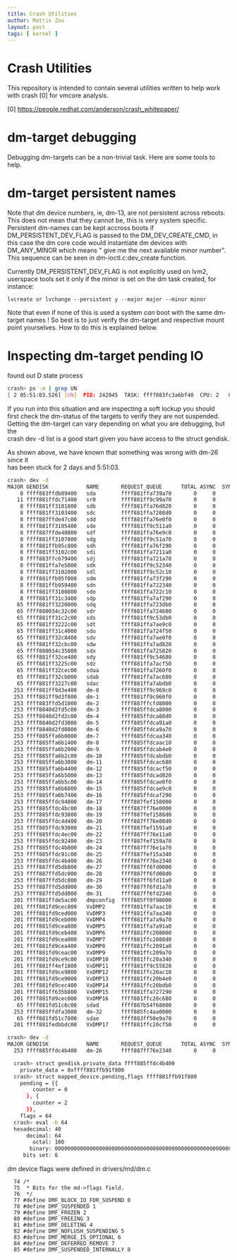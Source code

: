 ```yaml
---
title: Crash Utilities
author: Matrix Zou
layout: post
tags: [ kernel ]
---
```


Crash Utilities
=====

This repository is intended to contain several utilities written to help work
with crash [0] for vmcore analysis.

[0] https://people.redhat.com/anderson/crash_whitepaper/

dm-target debugging
===================

Debugging dm-targets can be a non-trivial task. Here are some tools to help.

dm-target persistent names
===========================

Note that dm device numbers, ie, dm-13, are not persistent across reboots.
This does not mean that they cannot be, this is very system specific.
Persistent dm-names can be kept accross boots if DM_PERSISTENT_DEV_FLAG is
passed to the DM_DEV_CREATE_CMD, in this case the dm core code would
instantiate dm devices with DM_ANY_MINOR which means " give me the next
available minor number". This sequence can be seen in dm-ioctl.c:dev_create
function.

Currently DM_PERSISTENT_DEV_FLAG is not explicitly used on lvm2, userspace
tools set it only if the minor is set on the dm task created, for instance:

	lvcreate or lvchange --persistent y --major major --minor minor

Note that even if none of this is used a system *can* boot with the same
dm-target names ! So best is to just verify the dm-target and respective mount
point yourselves. How to do this is explained below.

Inspecting dm-target pending IO
===============================

found out D state process
```bash
crash> ps -m | grep UN
[ 2 05:51:03.526] [UN]  PID: 242045  TASK: ffff883fc3a6bf40  CPU: 2   COMMAND: "jbd2/dm-26-8"
```

If you run into this situation and are inspecting a soft lockup you should  
first check the dm-status of the targets to verify they are not suspended.  
Getting the dm-target can vary depending on what you are debugging, but the  
crash dev -d list is a good start given you have access to the struct gendisk.  

As shown above, we have known that something was wrong with dm-26 since it  
has been stuck for 2 days and 5:51:03.

```bash
crash> dev -d
MAJOR GENDISK            NAME       REQUEST_QUEUE      TOTAL ASYNC  SYNC   DRV
    8 ffff883ffdb09400   sda        ffff881ffa739a70       0     0     0     0
   11 ffff881ffdc71400   sr0        ffff881ff9c99a70       0     0     0     0
    8 ffff881ff3101800   sdb        ffff881ffa76d820       0     0     0     0
    8 ffff881ff3103400   sdc        ffff881ffa7208d0       0     0     0     0
    8 ffff887ffde47c00   sdd        ffff881ffa76e0f0       0     0     0     0
    8 ffff881ff3105400   sde        ffff881ff9c511a0       0     0     0     0
    8 ffff887ffde40800   sdf        ffff881ffa76e9c0       0     0     0     0
    8 ffff881ff3107800   sdg        ffff881ff9c51a70       0     0     0     0
    8 ffff881ffb95c800   sdh        ffff881ffa76f290       0     0     0     0
    8 ffff881ff3102c00   sdi        ffff881ffa7211a0       0     0     0     0
    8 ffff883ffc679400   sdj        ffff881ffa721a70       0     0     0     0
    8 ffff881ffa7e5000   sdk        ffff881ff9c52340       0     0     0     0
    8 ffff881ff3102000   sdl        ffff881ff9c52c10       0     0     0     0
    8 ffff881ffb95f000   sdm        ffff881ffa73f290       0     0     0     0
    8 ffff881ffb959400   sdn        ffff881ffa722340       0     0     0     0
    8 ffff881ff3100800   sdo        ffff881ffa722c10       0     0     0     0
    8 ffff881ff31c3400   sdp        ffff881ffa7af290       0     0     0     0
   65 ffff881ff3220800   sdq        ffff881ffa723db0       0     0     0     0
   65 ffff880034c32c00   sdr        ffff881ffa724680       0     0     0     0
   65 ffff881ff31c2c00   sds        ffff881ff9c53db0       0     0     0     0
   65 ffff881ff3222c00   sdt        ffff881ffa7ae9c0       0     0     0     0
   65 ffff881ff31c4000   sdu        ffff881ffa724f50       0     0     0     0
   65 ffff881ff32c8400   sdv        ffff881ffa7ae0f0       0     0     0     0
   65 ffff881ff32cbc00   sdw        ffff881ffa7ad820       0     0     0     0
   65 ffff880034c35800   sdx        ffff881ffa725820       0     0     0     0
   65 ffff881ff32ce400   sdy        ffff881ff9c54680       0     0     0     0
   65 ffff881ff3225c00   sdz        ffff881ffa7acf50       0     0     0     0
   65 ffff881ff32cec00   sdaa       ffff881ffa7260f0       0     0     0     0
   65 ffff881ff32cb000   sdab       ffff881ffa7ac680       0     0     0     0
   65 ffff881ff3227c00   sdac       ffff881ffa7abdb0       0     0     0     0
  253 ffff881ff9d3e400   dm-0       ffff881ff9c969c0       0     0     0     0
  253 ffff881ff9d3f800   dm-1       ffff881ff9c960f0       0     0     0     0
  253 ffff883ffd5d1000   dm-2       ffff887ffcfd8000       0     0     0     0
  253 ffff8840d2fd5c00   dm-3       ffff885ffdca8000       0     0     0     0
  253 ffff8840d2fd2c00   dm-4       ffff885ffdca88d0       0     0     0     0
  253 ffff8840d2fd3800   dm-5       ffff885ffdca91a0       0     0     0     0
  253 ffff8840d2fd0800   dm-6       ffff885ffdca9a70       0     0     0     0
  253 ffff885ffa6b0800   dm-7       ffff885ffdcaa340       0     0     0     0
  253 ffff885ffa6b1400   dm-8       ffff885ffdcaac10       0     0     0     0
  253 ffff885ffa6b2000   dm-9       ffff885ffdcab4e0       0     0     0     0
  253 ffff885ffa6b2c00   dm-10      ffff885ffdcabdb0       0     0     0     0
  253 ffff885ffa6b3800   dm-11      ffff885ffdcac680       0     0     0     0
  253 ffff885ffa6b4400   dm-12      ffff885ffdcacf50       0     0     0     0
  253 ffff885ffa6b5000   dm-13      ffff885ffdcad820       0     0     0     0
  253 ffff885ffa6b5c00   dm-14      ffff885ffdcae0f0       0     0     0     0
  253 ffff885ffa6b6800   dm-15      ffff885ffdcae9c0       0     0     0     0
  253 ffff885ffa6b7400   dm-16      ffff885ffdcaf290       0     0     0     0
  253 ffff885ffdc94800   dm-17      ffff887fef158000       0     0     0     0
  253 ffff885ffdc4bc00   dm-18      ffff887ff76e0000       0     0     0     0
  253 ffff885ffdc93800   dm-19      ffff887fef1588d0       0     0     0     0
  253 ffff885ffdc4d400   dm-20      ffff887ff76e08d0       0     0     0     0
  253 ffff885ffdc93000   dm-21      ffff887fef1591a0       0     0     0     0
  253 ffff885ffdc4ec00   dm-22      ffff887ff76e11a0       0     0     0     0
  253 ffff885ffdc92400   dm-23      ffff887fef159a70       0     0     0     0
  253 ffff885ffdc4b800   dm-24      ffff887ff76e1a70       0     0     0     0
  253 ffff885ffdc91c00   dm-25      ffff887fef15a340       0     0     0     0
  253 ffff885ffdc4b400   dm-26      ffff887ff76e2340       0     0     0     0
  253 ffff887ffd5db800   dm-27      ffff887ff6fd0000       0     0     0     0
  253 ffff887ffd5dc000   dm-28      ffff887ff6fd08d0       0     0     0     0
  253 ffff887ffd5dc800   dm-29      ffff887ff6fd11a0       0     0     0     0
  253 ffff887ffd5dd000   dm-30      ffff887ff6fd1a70       0     0     0     0
  253 ffff887ffd5dd800   dm-31      ffff887ff6fd2340       0     0     0     0
  201 ffff881ffde5ac00   dmpconfig  ffff885ff0f98000       0     0     0     0
  201 ffff881fd9cec800   VxDMP2     ffff881ffa7aac10       0     0     0     0
  201 ffff881fd9ced000   VxDMP3     ffff881ffa7aa340       0     0     0     0
  201 ffff881fd9ceb000   VxDMP4     ffff881ffa7a9a70       0     0     0     0
  201 ffff881fd9cea800   VxDMP5     ffff881ffa7a91a0       0     0     0     0
  201 ffff881fd9ceb400   VxDMP6     ffff881ffc208000       0     0     0     0
  201 ffff881fd9cea000   VxDMP7     ffff881ffc2088d0       0     0     0     0
  201 ffff881fd9cea400   VxDMP8     ffff881ffc2091a0       0     0     0     0
  201 ffff881fd9ceac00   VxDMP9     ffff881ffc209a70       0     0     0     0
  201 ffff881fd9ce9c00   VxDMP10    ffff881ffc20a340       0     0     0     0
  201 ffff881ff4ef1800   VxDMP11    ffff881ff9c55820       0     0     0     0
  201 ffff881fd9ce9800   VxDMP12    ffff881ffc20ac10       0     0     0     0
  201 ffff881fd9ce9000   VxDMP13    ffff881ffc20b4e0       0     0     0     0
  201 ffff881fd9cec400   VxDMP14    ffff881ffc20bdb0       0     0     0     0
  201 ffff881ff635b800   VxDMP15    ffff881ffa727290       0     0     0     0
  201 ffff881fd9cec000   VxDMP16    ffff881ffc20c680       0     0     0     0
   65 ffff881fd51c6c00   sdad       ffff887b54f68000       0     0     0     0
  253 ffff885ffdfa3000   dm-32      ffff885fc4aa0000       0     0     0     0
   65 ffff881fd51c7800   sdae       ffff883ff50e9a70       0     0     0     0
  201 ffff881fedbbdc00   VxDMP17    ffff881ffc20cf50       0     0     0     0

crash> dev -d
MAJOR GENDISK            NAME       REQUEST_QUEUE      TOTAL ASYNC  SYNC   DRV
  253 ffff885ffdc4b400   dm-26      ffff887ff76e2340       0     0     0     0
```

```bash
  crash> struct gendisk.private_data ffff885ffdc4b400
    private_data = 0xffff881ffb91f800
  crash> struct mapped_device.pending,flags ffff881ffb91f800
    pending = {{
        counter = 0
      }, {
        counter = 2
      }},
    flags = 64
  crash> eval -b 64
  hexadecimal: 40
      decimal: 64
        octal: 100
       binary: 0000000000000000000000000000000000000000000000000000000001000000
     bits set: 6
```

dm device flags were defined in drivers/md/dm.c
```
  74 /*
  75  * Bits for the md->flags field.
  76  */
  77 #define DMF_BLOCK_IO_FOR_SUSPEND 0
  78 #define DMF_SUSPENDED 1
  79 #define DMF_FROZEN 2
  80 #define DMF_FREEING 3
  81 #define DMF_DELETING 4
  82 #define DMF_NOFLUSH_SUSPENDING 5
  83 #define DMF_MERGE_IS_OPTIONAL 6
  84 #define DMF_DEFERRED_REMOVE 7
  85 #define DMF_SUSPENDED_INTERNALLY 8
```
